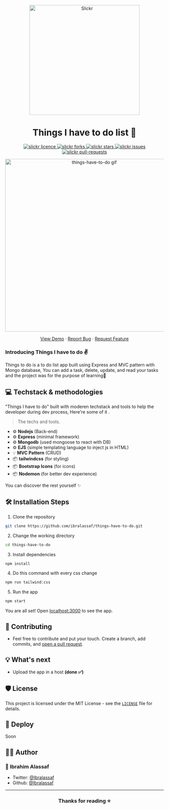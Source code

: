 <p align="center">
  <a href="/">
    <img alt="Slickr" src="https://i.imgur.com/linKi2A.png" width="350" />
  </a>
</p>
<h1 align="center">Things I have to do list 📝</h1>

<p align="center">
<a href="https://github.com/ibralassaf/things-have-to-do/blob/master/LICENSE" target="blank">
<img src="https://img.shields.io/github/license/saviomartin/slickr?style=flat-square" alt="slickr licence" />
</a>
<a href="https://github.com/ibralassaf/things-have-to-do/fork" target="blank">
<img src="https://img.shields.io/github/forks/ibralassaf/things-have-to-do?style=flat-square" alt="slickr forks"/>
</a>
<a href="https://github.com/ibralassaf/things-have-to-do/stargazers" target="blank">
<img src="https://img.shields.io/github/stars/ibralassaf/things-have-to-do?style=flat-square" alt="slickr stars"/>
</a>
<a href="https://github.com/ibralassaf/things-have-to-do/issues" target="blank">
<img src="https://img.shields.io/github/issues/ibralassaf/things-have-to-do?style=flat-square" alt="slickr issues"/>
</a>
<a href="https://github.com/ibralassaf/things-have-to-do/pulls" target="blank">
<img src="https://img.shields.io/github/issues-pr/ibralassaf/things-have-to-do?style=flat-square" alt="slickr pull-requests"/>
</a>


</p>

<p align="center"><img src="https://i.imgur.com/DuQCEuc.gif" alt="things-have-to-do gif" width="550" /></p>

<p align="center">
    <a href="https://things-have-to-do.herokuapp.com/">View Demo</a>
    ·
    <a href="https://github.com/ibralassaf/things-have-to-do/issues/new/choose">Report Bug</a>
    ·
    <a href="https://github.com/ibralassaf/things-have-to-do/issues/new/choose">Request Feature</a>
</p>

### Introducing Things I have to do ✌️

Things to do is a to do list app built using Express and MVC pattern with Mongo database, You can add a task, delete, update, and read your tasks and the project was for the purpose of learning🤟


## 💻 Techstack & methodologies

"Things I have to do" built with moderen techstack and tools to help the developer during dev process, Here're some of it .

> The techs and tools.

- ⚙️ **Nodejs** (Back-end)
- ⚙️ **Express** (minimal framework)
- ⚙️ **Mongodb** (used mongoose to react with DB)
- ⚙️ **EJS** (simple templating language to inject js in HTML)
- 💡 **MVC Pattern** (CRUD)
- 📦 **tailwindcss** (for styling)
- 📦 **Bootstrap Icons** (for icons)
- 📦 **Nodemon** (for better dev experience)



You can discover the rest yourself ✨️

## 🛠️ Installation Steps

1. Clone the repository

```bash
git clone https://github.com/ibralassaf/things-have-to-do.git
```

2. Change the working directory

```bash
cd things-have-to-do
```

3. Install dependencies

```bash
npm install
```

4. Do this command with every css change

```bash
npm run tailwind:css
```

5. Run the app

```bash
npm start
```

You are all set! Open [localhost:3000](http://localhost:3000/) to see the app.

## 🍰 Contributing

- Feel free to contribute and put your touch. Create a branch, add commits, and [open a pull request](https://github.com/ibralassaf/things-have-to-do/compare).


## 💡 What's next


- Upload the app in a host **(done ✅)**


## 🛡️ License

This project is licensed under the MIT License - see the [`LICENSE`](LICENSE) file for details.

## 🦄 Deploy

Soon

## 👨‍💻 Author

### 👤 Ibrahim Alassaf

- Twitter: [@Ibralassaf](https://twitter.com/Ibralassaf)
- Github: [@Ibralassaf](https://github.com/Ibralassaf)


---

<h3 align="center">
Thanks for reading ⭐️
</h3>
